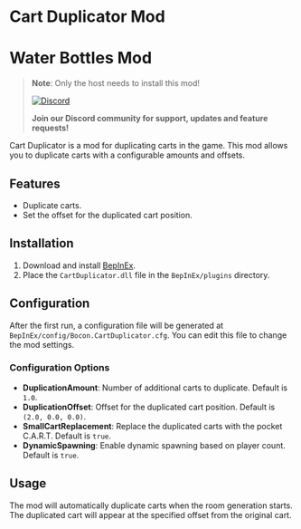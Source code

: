 # Cart Duplicator Mod

# Water Bottles Mod
> **Note**: Only the host needs to install this mod!
> 
> [![Discord](https://img.shields.io/discord/1275570356849086535?color=7289DA&label=Discord&logo=discord&logoColor=white)](https://discord.gg/8pzZYXjxUA)
> 
> **Join our Discord community for support, updates and feature requests!**

Cart Duplicator is a mod for duplicating carts in the game. This mod allows you to duplicate carts with a configurable amounts and offsets.

## Features

- Duplicate carts.
- Set the offset for the duplicated cart position.

## Installation

1. Download and install [BepInEx](https://thunderstore.io/c/repo/p/BepInEx/BepInExPack/).
2. Place the `CartDuplicator.dll` file in the `BepInEx/plugins` directory.

## Configuration

After the first run, a configuration file will be generated at `BepInEx/config/Bocon.CartDuplicator.cfg`. You can edit this file to change the mod settings.

### Configuration Options

- **DuplicationAmount**: Number of additional carts to duplicate. Default is `1.0`.
- **DuplicationOffset**: Offset for the duplicated cart position. Default is `(2.0, 0.0, 0.0)`.
- **SmallCartReplacement**: Replace the duplicated carts with the pocket C.A.R.T. Default is `true`.
- **DynamicSpawning**: Enable dynamic spawning based on player count. Default is `true`.

## Usage

The mod will automatically duplicate carts when the room generation starts. The duplicated cart will appear at the specified offset from the original cart.
